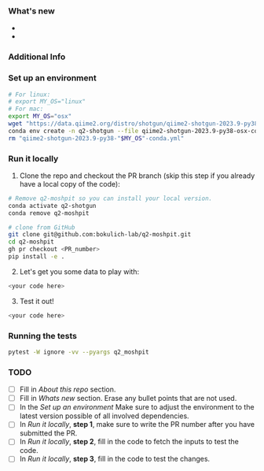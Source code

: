 ### What's new
- <!--- Describe what was changed in the code and why it is useful or necessary-->
- <!--- Does this PR fully address an existing issue? If so write: Closes #issue_number -->

### Additional Info
<!--- Is the PR blocked by another PR? If so, disclose it here. You can use the syntax user/repo_name/pull/PR_number to reference PRs in other repos. To reference PRs in the same repo simply use #PR_number. Do so inside the ```[tasklist]``` context as shown below.
```[tasklist]
### Blocked by
- [ ] user/repo_name/pull/PR_number
- [ ] #PR_number
```
If you also what the CI tool to block merging of the PR before another you can use the following:
- blocked by #PR_number
- merge after user/repo_name#PR_number
- dependent on #PR_number
-->

### Set up an environment
<!---
- The following commands should get the reviewer a working environment where they can test the PR changes. 
- Keep in mind that if you PR depends on newer versions of the dependencies you will have to install these manually, e.g: pip install git+https://github.com/username/repository.git or pip install -e . your_local_dependency
-->
```bash
# For linux: 
# export MY_OS="linux"
# For mac:
export MY_OS="osx" 
wget "https://data.qiime2.org/distro/shotgun/qiime2-shotgun-2023.9-py38-"$MY_OS"-conda.yml"
conda env create -n q2-shotgun --file qiime2-shotgun-2023.9-py38-osx-conda.yml
rm "qiime2-shotgun-2023.9-py38-"$MY_OS"-conda.yml"
```

### Run it locally 
1. Clone the repo and checkout the PR branch (skip this step if you already have a local copy of the code):
```bash
# Remove q2-moshpit so you can install your local version.
conda activate q2-shotgun
conda remove q2-moshpit

# clone from GitHub
git clone git@github.com:bokulich-lab/q2-moshpit.git
cd q2-moshpit
gh pr checkout <PR_number>
pip install -e .
```
<!---
- The PR_number will be created after you submit the PR, therefore it can only be set after, by editing the PR message.
- Make sure you have gh (GitHub CLI) installed in your environment.
-->

2. Let's get you some data to play with: 
<!---In the next steps provide terminal commands that get the reviewer the necessary inputs to run a working example.-->
```bash
<your code here>
```
<!---
Example:
```
wget https://scop.berkeley.edu/downloads/scopeseq-2.07/astral-scopedom-seqres-gd-sel-gs-bib-40-2.07.fa
mkdir sequences
awk 'BEGIN{FS=" "}{if(!/>/){print toupper($0)}else{print $0}}' astral-scopedom-seqres-gd-sel-gs-bib-40-2.07.fa > sequences/protein-sequences.fasta
qiime tools import --input-path sequences --output-path sequences.qza --type FeatureData\[ProteinSequence\]
```
-->

3. Test it out!
```bash
<your code here>
```
<!---
Example:
```
qiime moshpit build-diamond-db --i-sequences sequences.qza --o-diamond-db custome_diamond.qza --verbose
```
-->

### Running the tests
```bash
pytest -W ignore -vv --pyargs q2_moshpit
```

### TODO
<!---Feel free to eliminate sections that are not relevant to your PR.-->
- [ ] Fill in *About this repo* section.
- [ ] Fill in *Whats new* section. Erase any bullet points that are not used.
- [ ] In the *Set up an environment* Make sure to adjust the environment to the latest version possible of all involved dependencies.
- [ ] In *Run it locally*, **step 1**, make sure to write the PR number after you have submitted the PR.
- [ ] In *Run it locally*, **step 2**, fill in the code to fetch the inputs to test the code.
- [ ] In *Run it locally*, **step 3**, fill in the code to test the changes. 

